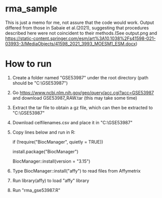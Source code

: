# rma_sample
This is just a memo for me, not assure that the code would work.
Output differed from those in Sabaie et al.(2021), suggesting that procedures described here were not coincident to their methods.(See output.png and https://static-content.springer.com/esm/art%3A10.1038%2Fs41598-021-03993-3/MediaObjects/41598_2021_3993_MOESM1_ESM.docx)

# How to run
1. Create a folder named "GSE53987" under the root directory (path should be "C:\GSE53987")
2. Go https://www.ncbi.nlm.nih.gov/geo/query/acc.cgi?acc=GSE53987 and download GSE53987_RAW.tar (this may take some time)
3. Extract the tar file to obtain a gz file, which can then be extracted to "C:\GSE53987"
4. Download celfilenames.csv and place it in "C:\GSE53987"
5. Copy lines below and run in R:

    if (!require("BiocManager", quietly = TRUE))

      install.package("BiocManager")

    BiocManager::install(version = "3.15")

5. Type BiocManager::install("affy") to read files from Affymetrix

6. Run library(affy) to load "affy" library

7. Run "rma_gse53987.R"
